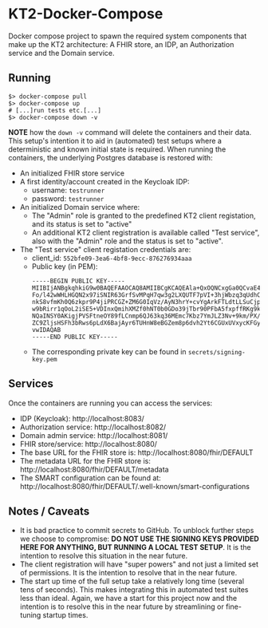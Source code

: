 # KT2-Docker-Compose

Docker compose project to spawn the required system components that make up the
KT2 architecture: A FHIR store, an IDP, an Authorization service and the Domain
service.

## Running

```shell
$> docker-compose pull
$> docker-compose up
# [...]run tests etc.[...]
$> docker-compose down -v
```

**NOTE** how the `down -v` command will delete the containers and their data. This
setup's intention it to aid in (automated) test setups where a deterministic
and known initial state is required. When running the containers, the
underlying Postgres database is restored with:

* An initialized FHIR store service
* A first identity/account created in the Keycloak IDP:
  * username: `testrunner`
  * password: `testrunner`
* An initialized Domain service where:
  * The "Admin" role is granted to the predefined KT2 client registation, and
    its status is set to "active"
  * An additional KT2 client registration is available called "Test service",
    also with the "Admin" role and the status is set to "active".
* The "Test service" client registation credentials are:
  * client_id: `552bfe09-3ea6-4bf8-9ecc-876276934aaa`
  * Public key (in PEM):
    ```
    -----BEGIN PUBLIC KEY-----
    MIIBIjANBgkqhkiG9w0BAQEFAAOCAQ8AMIIBCgKCAQEAla+QxOQNCxgGa0QCvaE4
    Fo/l42wWHLHGQN2x97iSNIR63GrfSvMPqH7qw3g2LXQUTF7pVI+3hjWbzq3qUdhC
    nkS8vfmKh0Q6zkpr9P4jiPRCGZ+ZM6G0IqVz/AyN3hrY+cvYgArkFTLdtLLSuCjp
    w9bRirr1qOoL2iSE5+VDInxQmihXMZf0hNT0b0GDo39jTbr90PFbA5fxpffRKg9k
    NQaINSY0AKigjPVSFtneOY89fLCnmp6QJ63kq36MEmc7Kbz7YmJLZ3Nv+9km/PX/
    ZC9ZljsHSFh3bRws6pLdX6BajAyr6TUHnW8eBGZem8p6dvh2Yt6CGUxUVxycKFGy
    vwIDAQAB
    -----END PUBLIC KEY-----
    ```
  * The corresponding private key can be found in `secrets/signing-key.pem`

## Services

Once the containers are running you can access the services:

  * IDP (Keycloak): http://localhost:8083/
  * Authorization service: http://localhost:8082/
  * Domain admin service: http://localhost:8081/
  * FHIR store/service: http://localhost:8080/
  * The base URL for the FHIR store is:
    http://localhost:8080/fhir/DEFAULT
  * The metadata URL for the FHIR store is:
    http://localhost:8080/fhir/DEFAULT/metadata
  * The SMART configuration can be found at:
    http://localhost:8080/fhir/DEFAULT/.well-known/smart-configurations

## Notes / Caveats

* It is bad practice to commit secrets to GitHub. To unblock further steps we
  choose to compromise: **DO NOT USE THE SIGNING KEYS PROVIDED HERE FOR
  ANYTHING, BUT RUNNING A LOCAL TEST SETUP**. It is the intention to resolve
  this situation in the near future.
* The client registration will have "super powers" and not just a limited set
  of permissions. It is the intention to resolve that in the near future.
* The start up time of the full setup take a relatively long time (several tens
  of seconds). This makes integrating this in automated test suites less than
  ideal. Again, we have a start for this project now and the intention is to
  resolve this in the near future by streamlining or fine-tuning startup times.
